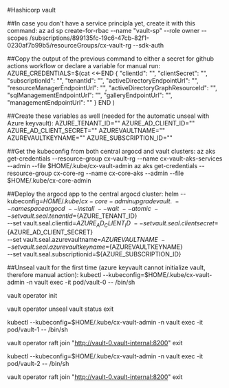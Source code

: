 #Hashicorp vault

##In case you don't have a service principla yet, create it with this command:
az ad sp create-for-rbac --name "vault-sp" --role owner --scopes /subscriptions/899135fc-19c6-47cb-82f1-0230af7b99b5/resourceGroups/cx-vault-rg --sdk-auth

##Copy the output of the previous command to either a secret for github actions workflow or declare a variable for manual run:
AZURE_CREDENTIALS=$(cat <<-END
{
  "clientId": "",
  "clientSecret": "",
  "subscriptionId": "",
  "tenantId": "",
  "activeDirectoryEndpointUrl": "",
  "resourceManagerEndpointUrl": "",
  "activeDirectoryGraphResourceId": "",
  "sqlManagementEndpointUrl": "",
  "galleryEndpointUrl": "",
  "managementEndpointUrl": ""
}
END
)

##Create these variables as well (needed for the automatic unseal with Azure keyvault):
AZURE_TENANT_ID=""
AZURE_AD_CLIENT_ID=""
AZURE_AD_CLIENT_SECRET=""
AZUREVAULTNAME=""
AZUREVAULTKEYNAME=""
AZURE_SUBSCRIPTION_ID=""

##Get the kubeconfig from both central argocd and vault clusters:
az aks get-credentials --resource-group cx-vault-rg --name cx-vault-aks-services --admin --file $HOME/.kube/cx-vault-admin
az aks get-credentials --resource-group cx-core-rg --name cx-core-aks --admin --file $HOME/.kube/cx-core-admin

##Deploy the argocd app to the central argocd cluster:
helm --kubeconfig=$HOME/.kube/cx-core-admin upgrade vault . \
--namespace argocd \
--install \
--wait \
--atomic \
--set vault.seal.tenantid=${AZURE_TENANT_ID} \
--set vault.seal.clientid=${AZURE_AD_CLIENT_ID} \
--set vault.seal.clientsecret=${AZURE_AD_CLIENT_SECRET} \
--set vault.seal.azurevaultname=${AZUREVAULTNAME} \
--set vault.seal.azurevaultkeyname=${AZUREVAULTKEYNAME} \
--set vault.seal.subscriptionid=${AZURE_SUBSCRIPTION_ID}

##Unseal vault for the first time (azure keyvault cannot initialize vault, therefore manual action):
kubectl --kubeconfig=$HOME/.kube/cx-vault-admin -n vault exec -it pod/vault-0 -- /bin/sh

vault operator init

vault operator unseal
vault status
exit

kubectl --kubeconfig=$HOME/.kube/cx-vault-admin -n vault exec -it pod/vault-1 -- /bin/sh

vault operator raft join "http://vault-0.vault-internal:8200"
exit

kubectl --kubeconfig=$HOME/.kube/cx-vault-admin -n vault exec -it pod/vault-2 -- /bin/sh

vault operator raft join "http://vault-0.vault-internal:8200"
exit
